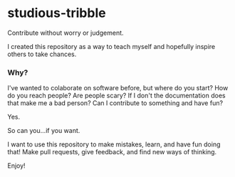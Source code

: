 # studious-tribble
Contribute without worry or judgement.

I created this repository as a way to teach myself and hopefully inspire others to take chances.

### Why?

I've wanted to colaborate on software before, but where do you start? How do you reach people? Are people scary?
If I don't the documentation does that make me a bad person? Can I contribute to something and have fun?

Yes.

So can you...if you want.

I want to use this repository to make mistakes, learn, and have fun doing that! Make pull requests, give feedback,
and find new ways of thinking.

Enjoy!
